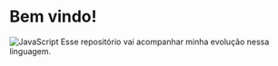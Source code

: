 
# Bem vindo! 
![JavaScript](https://img.shields.io/badge/javascript-%23323330.svg?style=for-the-badge&logo=javascript&logoColor=%23F7DF1E)
Esse repositório vai acompanhar minha evolução nessa linguagem.
